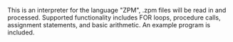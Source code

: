 This is an interpreter for the language "ZPM", .zpm files will be read in and processed. Supported functionality includes FOR loops, procedure calls, assignment statements, and basic arithmetic. An example program is included.
